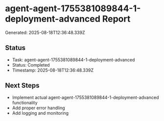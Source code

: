 # agent-agent-1755381089844-1-deployment-advanced Report

Generated: 2025-08-18T12:36:48.339Z

## Status
- Task: agent-agent-1755381089844-1-deployment-advanced
- Status: Completed
- Timestamp: 2025-08-18T12:36:48.339Z

## Next Steps
- Implement actual agent-agent-1755381089844-1-deployment-advanced functionality
- Add proper error handling
- Add logging and monitoring
